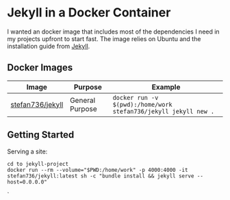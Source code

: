 # Jekyll in a Docker Container

I wanted an docker image that includes most of the dependencies I need in my projects upfront to start fast.
The image relies on Ubuntu and the installation guide from [Jekyll](https://jekyllrb.com/docs/installation/ubuntu/).

## Docker Images

| Image | Purpose | Example |
| ----- | ------- | ------- |
| [stefan736/jekyll](https://hub.docker.com/r/stefan736/jekyll/) | General Purpose | `docker run -v $(pwd):/home/work stefan736/jekyll jekyll new .` |

## Getting Started

Serving a site:

```shell
cd to jekyll-project
docker run --rm --volume="$PWD:/home/work" -p 4000:4000 -it stefan736/jekyll:latest sh -c "bundle install && jekyll serve --host=0.0.0.0"
```
`